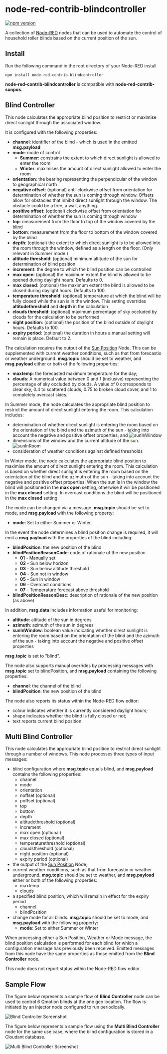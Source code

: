 # node-red-contrib-blindcontroller

[![npm version](https://badge.fury.io/js/node-red-contrib-blindcontroller.svg)](https://badge.fury.io/js/node-red-contrib-blindcontroller)

A collection of <a href="http://nodered.org" target="_new">Node-RED</a> nodes that can be used to automate the control of household roller blinds based on the current position of the sun.

## Install

Run the following command in the root directory of your Node-RED install

    npm install node-red-contrib-blindcontroller

<b>node-red-contrib-blindcontroller</b> is compatible with <b>node-red-contrib-sunpos</b>.

## Blind Controller

This node calculates the appropriate blind position to restrict or maximise direct sunlight through the associated window.

It is configured with the following properties:

* <b>channel</b>: identifier of the blind - which is used in the emitted <b>msg.payload</b>
* <b>mode</b>: mode of control
  * <b>Summer</b>: constrains the extent to which direct sunlight is allowed to enter the room
  * <b>Winter</b>: maximises the amount of direct sunlight allowed to enter the room
* <b>orientation</b>: the bearing representing the perpendicular of the window to geographical north
* <b>negative offset</b>: (optional) anti-clockwise offset from orientation for determination of whether the sun is coming through window. Offsets allow for obstacles that inhibit direct sunlight through the window. The obstacle could be a tree, a wall, anything.
* <b>positive offset</b>: (optional) clockwise offset from orientation for determination of whether the sun is coming through window
* <b>top</b>: measurement from the floor to top of the window covered by the blind
* <b>bottom</b>: measurement from the floor to bottom of the window covered by the blind
* <b>depth</b>: (optional) the extent to which direct sunlight is to be allowed into the room through the window, defined as a length on the floor. (Only relevant in Summer mode.)
* <b>altitude threshold</b>: (optional) minimum altitude of the sun for determination of blind position
* <b>increment</b>: the degree to which the blind position can be controlled
* <b>max open</b>: (optional) the maximum extent the blind is allowed to be opened during daylight hours. Defaults to 0.
* <b>max closed</b>: (optional) the maximum extent the blind is allowed to be closed during daylight hours. Defaults to 100.
* <b>temperature threshold</b>: (optional) temperature at which the blind will be fully closed while the sun is in the window. This setting overrides <b>altitudethreshold</b> and <b>depth</b> in the calculation
* <b>clouds threshold</b>: (optional) maximum percentage of sky occluded by clouds for the calculation to be performed
* <b>night position</b>: (optional) the position of the blind outside of daylight hours. Defaults to 100.
* <b>expiry period</b>: (optional) the duration in hours a manual setting will remain is place. Default to 2.

The calculation requires the output of the <a href="https://www.npmjs.com/package/node-red-contrib-sunpos" target="_new">Sun Position</a> Node. This can be supplemented with current weather conditions, such as that from forecastio or weather underground. <b>msg.topic</b> should be set to weather, and <b>msg.payload</b> either or both of the following properties:

* <b>maxtemp</b>: the forecasted maximum temperature for the day;
* <b>clouds</b>: A numerical value between 0 and 1 (inclusive) representing the percentage of sky occluded by clouds. A value of 0 corresponds to clear sky, 0.4 to scattered clouds, 0.75 to broken cloud cover, and 1 to completely overcast skies.

In Summer mode, the node calculates the appropriate blind position to restrict the amount of direct sunlight entering the room. This calculation includes:

* determination of whether direct sunlight is entering the room based on the orientation of the blind and the azimuth of the sun - taking into account the negative and positive offset properties; and
  ![sunInWindow](./docs/sunInWindow.jpg)
* dimensions of the window and the current altitude of the sun.
  ![sunInRoom](./docs/sunInRoom.jpg)
* consideration of weather conditions against defined thresholds

In Winter mode, the node calculates the appropriate blind position to maximise the amount of direct sunlight entering the room. This calculation is based on whether direct sunlight is entering the room based on the orientation of the blind and the azimuth of the sun - taking into account the negative and positive offset properties. When the sun is in the window the blind will positioned in the <b>max open</b> setting, otherwise it will be positioned in the <b>max closed</b> setting. In overcast conditions the blind will be positioned in the <b>max closed</b> setting.

The mode can be changed via a message. <b>msg.topic</b> should be set to mode, and <b>msg.payload</b> with the following property:

* <b>mode</b>: Set to either Summer or Winter

In the event the node determines a blind position change is required, it will emit a <b>msg.payload</b> with the properties of the blind including:

* <b>blindPosition</b>: the new position of the blind
* <b>blindPositionReasonCode</b>: code of rationale of the new position
  * <b>01</b> - Manually set
  * <b>02</b> - Sun below horizon
  * <b>03</b> - Sun below altitude threshold
  * <b>04</b> - Sun not in window
  * <b>05</b> - Sun in window
  * <b>06</b> - Overcast conditions
  * <b>07</b> - Temperature forecast above threshold
* <b>blindPositionReasonDesc</b>: description of rationale of the new position (as above)

In addition, <b>msg.data</b> includes information useful for monitoring:

* <b>altitude</b>: altitude of the sun in degrees
* <b>azimuth</b>: azimuth of the sun in degrees
* <b>sunInWindow</b>: boolean value indicating whether direct sunlight is entering the room based on the orientation of the blind and the azimuth of the sun - taking into account the negative and positive offset properties

<b>msg.topic</b> is set to "blind".

The node also supports manual overrides by processing messages with <b>msg.topic</b> set to blindPosition, and <b>msg.payload</b> containing the following properties:

* <b>channel</b>: the channel of the blind
* <b>blindPosition</b>: the new position of the blind

The node also reports its status within the Node-RED flow editor:

* colour indicates whether it is currently considered daylight hours;
* shape indicates whether the blind is fully closed or not;
* text reports current blind position.

## Multi Blind Controller

This node calculates the appropriate blind position to restrict direct sunlight through a number of windows. This node processes three types of input messages:

* blind configuration where <b>msg.topic</b> equals blind, and <b>msg.payload</b> contains the following properties:
  * channel
  * mode
  * orientation
  * noffset (optional)
  * poffset (optional)
  * top
  * bottom
  * depth
  * altitudethreshold (optional)
  * increment
  * max open (optional)
  * max closed (optional)
  * temperaturethreshold (optional)
  * cloudsthreshold (optional)
  * night position (optional)
  * expiry period (optional)
* the output of the <a href="https://www.npmjs.com/package/node-red-contrib-sunpos" target="_new">Sun Position</a> Node;
* current weather conditions, such as that from forecastio or weather underground. <b>msg.topic</b> should be set to weather, and <b>msg.payload</b> either or both of the following properties:
  * maxtemp
  * clouds
* a specified blind position, which will remain in effect for the expiry period
  * channel
  * blindPosition
* change mode for all blinds. <b>msg.topic</b> should be set to mode, and <b>msg.payload</b> with the following property:
  * <b>mode</b>: Set to either Summer or Winter

When processing either a Sun Position, Weather or Mode message, the blind position calculation is performed for each blind for which a configuration message has previously been received. Emitted messages from this node have the same properties as those emitted from the <b>Blind Controller</b> node.

This node does not report status within the Node-RED flow editor.

## Sample Flow

The figure below represents a sample flow of <b>Blind Controller</b> node can be used to control 6 Qmotion blinds at the one geo location. The flow is initiated by an Injector node configured to run periodically.

![Blind Controller Screenshot](./docs/sample-flow.png)

The figure below represents a sample flow using the <b>Multi Blind Controller</b> node for the same use case, where the blind configuration is stored in a Cloudant database.

![Multi Blind Controller Screenshot](./docs/sample-flow2.png)
